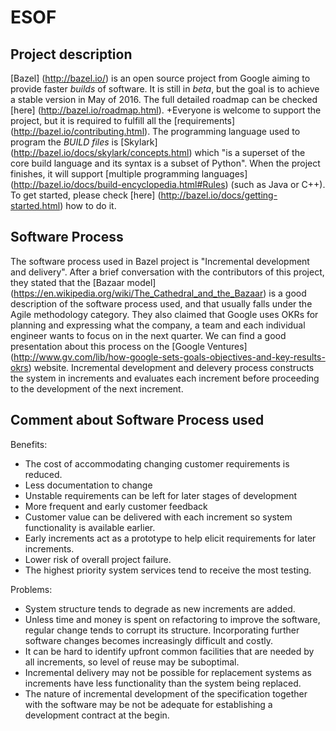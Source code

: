 # ESOF #


## Project description ##

[Bazel] (http://bazel.io/) is an open source project from Google aiming to provide faster _builds_ of software. It is still in _beta_, but the goal is to achieve a stable version in May of 2016. The full detailed roadmap can be checked [here] (http://bazel.io/roadmap.html).
+Everyone is welcome to support the project, but it is required to fulfill all the [requirements] (http://bazel.io/contributing.html). The programming language used to program the _BUILD files_ is [Skylark] (http://bazel.io/docs/skylark/concepts.html) which "is a superset of the core build language and its syntax is a subset of Python". When the project finishes, it will support [multiple programming languages] (http://bazel.io/docs/build-encyclopedia.html#Rules) (such as Java or C++). To get started, please check [here] (http://bazel.io/docs/getting-started.html) how to do it.

## Software Process ##

The software process used in Bazel project is "Incremental development and delivery". After a brief conversation with the contributors of this project, they stated that the [Bazaar model] (https://en.wikipedia.org/wiki/The_Cathedral_and_the_Bazaar) is a good description of the software process used, and that usually falls under the Agile methodology category. They also claimed that Google uses OKRs for planning and expressing what the company, a team and each individual engineer wants to focus on in the next quarter. We can find a good presentation about this process on the [Google Ventures] (http://www.gv.com/lib/how-google-sets-goals-objectives-and-key-results-okrs) website.
Incremental development and delevery process constructs the system in increments and evaluates each increment before proceeding to the development of the next increment.

## Comment about Software Process used ##

Benefits:
* The cost of accommodating changing customer
requirements is reduced.
* Less documentation to change
* Unstable requirements can be left for later stages of development
* More frequent and early customer feedback
* Customer value can be delivered with each increment so
system functionality is available earlier.
* Early increments act as a prototype to help elicit
requirements for later increments.
* Lower risk of overall project failure.
* The highest priority system services tend to receive the
most testing.

Problems:
* System structure tends to degrade as new increments are
added.
* Unless time and money is spent on refactoring to improve the
software, regular change tends to corrupt its structure. Incorporating
further software changes becomes increasingly difficult and costly.
* It can be hard to identify upfront common facilities that are
needed by all increments, so level of reuse may be suboptimal.
* Incremental delivery may not be possible for replacement
systems as increments have less functionality than the system
being replaced.
* The nature of incremental development of the specification
together with the software may be not be adequate for
establishing a development contract at the begin.
